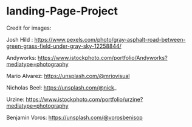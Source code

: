 # landing-Page-Project

Credit for images: 

Josh Hild : https://www.pexels.com/photo/gray-asphalt-road-between-green-grass-field-under-gray-sky-12258844/

Andyworks: https://www.istockphoto.com/portfolio/Andyworks?mediatype=photography

Mario Alvarez: https://unsplash.com/@mriovisual

Nicholas Beel: https://unsplash.com/@nick_

Urzine: https://www.istockphoto.com/portfolio/urzine?mediatype=photography

Benjamin Voros: https://unsplash.com/@vorosbenisop
